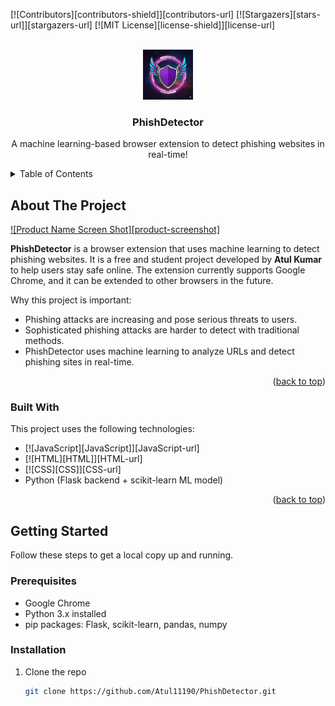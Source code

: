 <a name="readme-top"></a>

[![Contributors][contributors-shield]][contributors-url]
[![Stargazers][stars-url]][stargazers-url]
[![MIT License][license-shield]][license-url]

<!-- PROJECT LOGO -->
<br />
<div align="center">
  <a href="https://github.com/Atul11190/PhishDetector.git">
    <img src="./images/logo.png" alt="Logo" width="80" height="80">
  </a>

  <h3 align="center">PhishDetector</h3>

  <p align="center">
    A machine learning-based browser extension to detect phishing websites in real-time!
  </p>
</div>

<!-- TABLE OF CONTENTS -->
<details>
  <summary>Table of Contents</summary>
  <ol>
    <li>
      <a href="#about-the-project">About The Project</a>
      <ul>
        <li><a href="#built-with">Built With</a></li>
      </ul>
    </li>
    <li>
      <a href="#getting-started">Getting Started</a>
      <ul>
        <li><a href="#prerequisites">Prerequisites</a></li>
        <li><a href="#installation">Installation</a></li>
      </ul>
    </li>
    <li><a href="#usage">Usage</a></li>
    <li><a href="#contributing">Contributing</a></li>
    <li><a href="#license">License</a></li>
  </ol>
</details>

<!-- ABOUT THE PROJECT -->
## About The Project

[![Product Name Screen Shot][product-screenshot]](https://example.com)

**PhishDetector** is a browser extension that uses machine learning to detect phishing websites. It is a free and student project developed by **Atul Kumar** to help users stay safe online. The extension currently supports Google Chrome, and it can be extended to other browsers in the future.

Why this project is important:
* Phishing attacks are increasing and pose serious threats to users.
* Sophisticated phishing attacks are harder to detect with traditional methods.
* PhishDetector uses machine learning to analyze URLs and detect phishing sites in real-time.

<p align="right">(<a href="#readme-top">back to top</a>)</p>

### Built With

This project uses the following technologies:

* [![JavaScript][JavaScript]][JavaScript-url]  
* [![HTML][HTML]][HTML-url]  
* [![CSS][CSS]][CSS-url]  
* Python (Flask backend + scikit-learn ML model)  

<p align="right">(<a href="#readme-top">back to top</a>)</p>

<!-- GETTING STARTED -->
## Getting Started

Follow these steps to get a local copy up and running.  

### Prerequisites

* Google Chrome  
* Python 3.x installed  
* pip packages: Flask, scikit-learn, pandas, numpy  

### Installation

1. Clone the repo
   ```sh
   git clone https://github.com/Atul11190/PhishDetector.git
